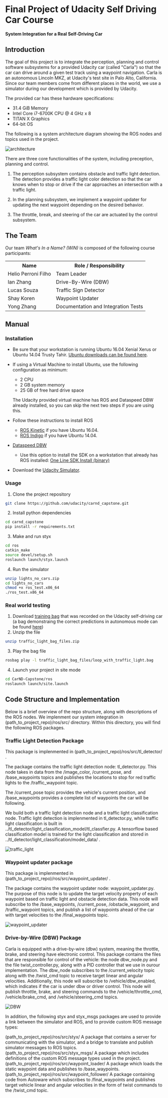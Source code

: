 # Final Project of Udacity Self Driving Car Course 
**System Integration for a Real Self-Driving Car** 

[//]: # (Image References)
[image1]: ./imgs/final-project-ros-graph-v2.png
[image2]: ./imgs/tl-detector-ros-graph.png
[image3]: ./imgs/waypoint-updater-ros-graph.png
[image4]: ./imgs/dbw-node-ros-graph.png

## Introduction 

The goal of this project is to integrate the perception, planning and control software subsystems for a provided Udacity car (called "Carla") so that the car can drive around a given test track using a waypoint navigation. Carla is an autonomous Lincoln MKZ, at Udacity's test site in Palo Alto, California. Since our team members come from different places in the world, we use a simulator during our development which is provided by Udacity. 

The provided car has these hardware specifications:

* 31.4 GiB Memory
* Intel Core i7-6700K CPU @ 4 GHz x 8
* TITAN X Graphics
* 64-bit OS

The following is a system architecture diagram showing the ROS nodes and topics used in the project. 

![architecture][image1]

There are three core functionalities of the system, including preception, planning and control.

1. The perception subsystem contains obstacle and traffic light detection. The detection provides a traffic light color detection so that the car knows when to stop or drive if the car approaches an intersection with a traffic light.

2. In the planning subsystem, we implement a waypoint updater for updating the next waypoint depending on the desired behavior. 

3. The throttle, break, and steering of the car are actuated by the control subsystem. 

## The Team

Our team  _What's In a Name? (WIN)_ is composed of the following course participants:

<table>
  <tr>
    <th>Name</th>
    <th>Role / Responsibility</th>
  </tr>
  <tr>
    <td>Helio Perroni Filho</td>
    <td>Team Leader</td>
  </tr>
  <tr>
    <td>Ian Zhang</td>
    <td>Drive-By-Wire (DBW)</td>
  </tr>
  <tr>
    <td>Lucas Souza</td>
    <td>Traffic Sign Detector</td>
  </tr>
  <tr>
    <td>Shay Koren</td>
    <td>Waypoint Updater</td>
  </tr>
  <tr>
    <td>Yong Zhang</td>
    <td>Documentation and Integration Tests</td>
  </tr>
</table>

## Manual
### Installation

* Be sure that your workstation is running Ubuntu 16.04 Xenial Xerus or Ubuntu 14.04 Trusty Tahir. [Ubuntu downloads can be found here](https://www.ubuntu.com/download/desktop).
* If using a Virtual Machine to install Ubuntu, use the following configuration as minimum:
  * 2 CPU
  * 2 GB system memory
  * 25 GB of free hard drive space

  The Udacity provided virtual machine has ROS and Dataspeed DBW already installed, so you can skip the next two steps if you are using this.

* Follow these instructions to install ROS
  * [ROS Kinetic](http://wiki.ros.org/kinetic/Installation/Ubuntu) if you have Ubuntu 16.04.
  * [ROS Indigo](http://wiki.ros.org/indigo/Installation/Ubuntu) if you have Ubuntu 14.04.
* [Dataspeed DBW](https://bitbucket.org/DataspeedInc/dbw_mkz_ros)
  * Use this option to install the SDK on a workstation that already has ROS installed: [One Line SDK Install (binary)](https://bitbucket.org/DataspeedInc/dbw_mkz_ros/src/81e63fcc335d7b64139d7482017d6a97b405e250/ROS_SETUP.md?fileviewer=file-view-default)
* Download the [Udacity Simulator](https://github.com/udacity/self-driving-car-sim/releases/tag/v0.1).

### Usage

1. Clone the project repository
```bash
git clone https://github.com/udacity/carnd_capstone.git
```

2. Install python dependencies
```bash
cd carnd_capstone
pip install -r requirements.txt
```
3. Make and run styx
```bash
cd ros
catkin_make
source devel/setup.sh
roslaunch launch/styx.launch
```
4. Run the simulator
```bash
unzip lights_no_cars.zip
cd lights_no_cars
chmod +x ros_test.x86_64
./ros_test.x86_64
```

### Real world testing
1. Download [training bag](https://drive.google.com/file/d/0B2_h37bMVw3iYkdJTlRSUlJIamM/view?usp=sharing) that was recorded on the Udacity self-driving car (a bag demonstraing the correct predictions in autonomous mode can be found [here](https://drive.google.com/open?id=0B2_h37bMVw3iT0ZEdlF4N01QbHc))
2. Unzip the file
```bash
unzip traffic_light_bag_files.zip
```
3. Play the bag file
```bash
rosbag play -l traffic_light_bag_files/loop_with_traffic_light.bag
```
4. Launch your project in site mode
```bash
cd CarND-Capstone/ros
roslaunch launch/site.launch
```

## Code Structure and Implementation

Below is a brief overview of the repo structure, along with descriptions of the ROS nodes. We implenment our system integration in (path_to_project_repo)/ros/src/ directory. Within this directory, you will find the following ROS packages.

### Traffic Light Detection Package

This package is implenmented in (path_to_project_repo)/ros/src/tl_detector/ .

The package contains the traffic light detection node: tl_detector.py. This node takes in data from the /image_color, /current_pose, and /base_waypoints topics and publishes the locations to stop for red traffic lights to the /traffic_waypoint topic.

The /current_pose topic provides the vehicle's current position, and /base_waypoints provides a complete list of waypoints the car will be following.

We build both a traffic light detection node and a traffic light classification node. Traffic light detection is implenmented in tl_detector.py, while traffic light classification is built in ../tl_detector/light_classification_model/tl_classfier.py. A tensorflow based classification model is trained for the light classification and stored in ../tl_detector/light_classification/model_data/ .

![traffic_light][image2]

### Waypoint updater package

This package is implenmented in (path_to_project_repo)/ros/src/waypoint_updater/ .

The package contains the waypoint updater node: waypoint_updater.py. The purpose of this node is to update the target velocity property of each waypoint based on traffic light and obstacle detection data. This node will subscribe to the /base_waypoints, /current_pose, /obstacle_waypoint, and /traffic_waypoint topics, and publish a list of waypoints ahead of the car with target velocities to the /final_waypoints topic.

![waypoint_updater][image3]

### Drive-by-Wire (DBW) Package 

Carla is equipped with a drive-by-wire (dbw) system, meaning the throttle, brake, and steering have electronic control. This package contains the files that are responsible for control of the vehicle: the node dbw_node.py and the file twist_controller.py, along with a PID controller that we use in ourour implementation. The dbw_node subscribes to the /current_velocity topic along with the /twist_cmd topic to receive target linear and angular velocities. Additionally, this node will subscribe to /vehicle/dbw_enabled, which indicates if the car is under dbw or driver control. This node will publish throttle, brake, and steering commands to the /vehicle/throttle_cmd, /vehicle/brake_cmd, and /vehicle/steering_cmd topics.

![DBW][image4]

In addition, the following styx and styx_msgs packages are used to provide a link between the simulator and ROS, and to provide custom ROS message types:

(path_to_project_repo)/ros/src/styx/
A package that contains a server for communicating with the simulator, and a bridge to translate and publish simulator messages to ROS topics.
(path_to_project_repo)/ros/src/styx_msgs/
A package which includes definitions of the custom ROS message types used in the project.
(path_to_project_repo)/ros/src/waypoint_loader/
A package which loads the static waypoint data and publishes to /base_waypoints.
(path_to_project_repo)/ros/src/waypoint_follower/
A package containing code from Autoware which subscribes to /final_waypoints and publishes target vehicle linear and angular velocities in the form of twist commands to the /twist_cmd topic.
